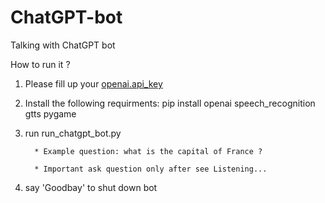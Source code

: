 # ChatGPT-bot
Talking with ChatGPT bot

How to run it ?

1. Please fill up your [openai.api_key](https://cran.r-project.org/web/packages/openai/readme/README.html#:~:text=First%2C%20sign%20up%20for%20OpenAI,on%20the%20green%20text%20Copy.&text=Note%3A%20If%20you%20are%20using,do%20not%20forget%20to%20add%20.)

2. Install the following requirments:
   pip install openai speech_recognition gtts pygame

3. run run_chatgpt_bot.py

         * Example question: what is the capital of France ?
         
         * Important ask question only after see Listening...

4. say 'Goodbay' to shut down bot
